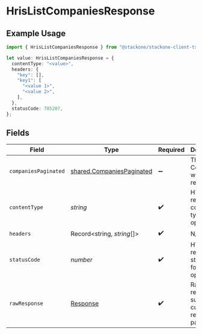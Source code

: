 # HrisListCompaniesResponse

## Example Usage

```typescript
import { HrisListCompaniesResponse } from "@stackone/stackone-client-ts/sdk/models/operations";

let value: HrisListCompaniesResponse = {
  contentType: "<value>",
  headers: {
    "key": [],
    "key1": [
      "<value 1>",
      "<value 2>",
    ],
  },
  statusCode: 785207,
};
```

## Fields

| Field                                                                         | Type                                                                          | Required                                                                      | Description                                                                   |
| ----------------------------------------------------------------------------- | ----------------------------------------------------------------------------- | ----------------------------------------------------------------------------- | ----------------------------------------------------------------------------- |
| `companiesPaginated`                                                          | [shared.CompaniesPaginated](../../../sdk/models/shared/companiespaginated.md) | :heavy_minus_sign:                                                            | The list of Companies was retrieved.                                          |
| `contentType`                                                                 | *string*                                                                      | :heavy_check_mark:                                                            | HTTP response content type for this operation                                 |
| `headers`                                                                     | Record<string, *string*[]>                                                    | :heavy_check_mark:                                                            | N/A                                                                           |
| `statusCode`                                                                  | *number*                                                                      | :heavy_check_mark:                                                            | HTTP response status code for this operation                                  |
| `rawResponse`                                                                 | [Response](https://developer.mozilla.org/en-US/docs/Web/API/Response)         | :heavy_check_mark:                                                            | Raw HTTP response; suitable for custom response parsing                       |